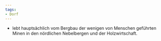 ```yaml
---
tags:
- Dorf
---
```


- lebt hauptsächlich vom Bergbau der wenigen von Menschen geführten Minen in den nördlichen Nebelbergen und der Holzwirtschaft.
